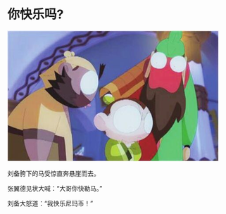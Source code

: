你快乐吗?
================
![are-you-happy](are-you-happy.jpg)


刘备胯下的马受惊直奔悬崖而去。


张翼德见状大喊：“大哥你快勒马。”


刘备大怒道：“我快乐尼玛币！”


